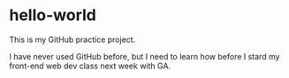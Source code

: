 # hello-world
This is my GitHub practice project.

I have never used GitHub before, but I need to learn how before I stard my front-end web dev class next week with GA.
